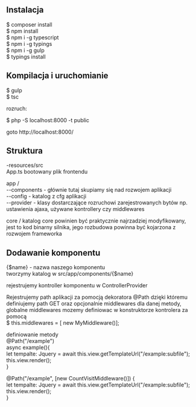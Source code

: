 ## Instalacja

$ composer install  
$ npm install  
$ npm i -g typescript  
$ npm i -g typings  
$ npm i -g gulp  
$ typings install  

## Kompilacja i uruchomianie

 $ gulp  
 $ tsc   
 
rozruch:
 
 $ php -S localhost:8000 -t public  

goto http://localhost:8000/  

## Struktura
 -resources/src  
 App.ts bootowany plik frontendu  
 
 app /  
 --components - głównie tutaj skupiamy się nad rozwojem aplikacji  
 --config - katalog z cfg aplikacji  
 --provider - klasy dostarczające rozruchowi zarejestrowanych bytów np. ustawienia ajaxa, używane kontrollery czy middlewares  
 
 core /
 katalog core powinien być praktycznie najrzadziej modyfikowany, jest to kod binarny silnika, jego rozbudowa powinna być kojarzona z rozwojem frameworka  
 
 
 ## Dodawanie komponentu
 
 {$name} - nazwa naszego komponentu  
 tworzymy katalog w src/app/components/{$name} 
 
 rejestrujemy kontroller komponentu w ControllerProvider

 Rejestrujemy path aplikacji za pomocją dekoratora @Path dzięki któremu definiujemy path GET oraz opcjonalnie middlewares dla danej metody,  
 globalne middlewares mozemy definiowac w konstruktorze kontrolera za pomocą  
 $ this.middlewares = [ new MyMiddleware()];
 
 definiowanie metody  
  @Path("/example")  
  async example(){  
     let tempalte: Jquery<HTMLElement>  = await this.view.getTemplateUrl("/example:subfile");  
     this.view.render();  
 } 
 
 @Path("/example", [new CountVisitMiddleware()]) {  
     let tempalte: Jquery<HTMLElement>  = await this.view.getTemplateUrl("/example:subfile");  
     this.view.render();  
 }  

 

